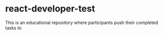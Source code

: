 # react-developer-test
This is an educational repository where participants push their completed tasks to
